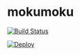 mokumoku
=================================


[![Build Status](https://travis-ci.org/sakamotodesu/mokumoku.svg?branch=master)](https://travis-ci.org/sakamotodesu/mokumoku)

[![Deploy](https://www.herokucdn.com/deploy/button.png)](https://heroku.com/deploy)